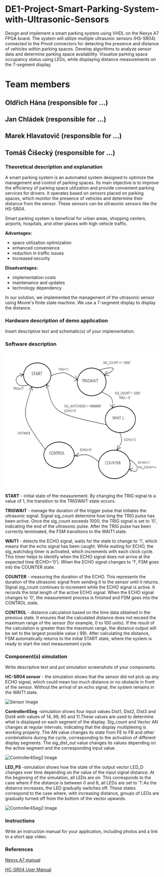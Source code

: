 # DE1-Project-Smart-Parking-System-with-Ultrasonic-Sensors
Design and implement a smart parking system using VHDL on the Nexys A7 FPGA board. The system will utilize multiple ultrasonic sensors (HS-SR04) connected to the Pmod connectors for detecting the presence and distance of vehicles within parking spaces. Develop algorithms to analyze sensor data and determine parking space availability. Visualize parking space occupancy status using LEDs, while displaying distance measurements on the 7-segment display.

# Team members
## Oldřich Hána (responsible for ...)
## Jan Chládek (responsible for ...)
## Marek Hlavatovič (responsible for ...)
## Tomáš Čišecký (responsible for ...)
### Theoretical description and explanation

A smart parking system is an automated system designed to optimize the management and control of parking spaces. Its main objective is to improve the efficiency of parking space utilization and provide convenient parking services for drivers. It operates based on sensors placed on parking spaces, which monitor the presence of vehicles and determine their distance from the sensor. These sensors can be ultrasonic sensors like the HS-SR04. 

Smart parking system is beneficial for urban areas, shopping centers, airports, hospitals, and other places with high vehicle traffic.

**Advantages:**
- space utilization optimization
- enhanced convenience
- reduction in traffic issues
- Increased security

**Disadvantages:**
- implementation costs
- maintenance and updates
- technology dependency

In our solution, we implemented the management of the ultrasonic sensor using Moore's finite state machine. We use a 7-segment display to display the distance.

### Hardware description of demo application
Insert descriptive text and schematic(s) of your implementation.

### Software description

![alt text](newfolder/FSM.png)

**START** - initial state of the measurement. By changing the TRIG signal to a value of 1, the transition to the TRIGWAIT state occurs.

**TRIGWAIT** - manage the duration of the trigger pulse that initiates the ultrasonic signal. Signal sig_count determine how long the TRIG pulse has been active. Once the sig_count exceeds 1000, the TRIG signal is set to '0', indicating the end of the ultrasonic pulse. After the TRIG pulse has been correctly terminated, the FSM transitions to the WAIT1 state.

**WAIT1** - detects the ECHO signal, waits for the state to change to '1', which means that the echo signal has been caught. While waiting for ECHO, the sig_watchdog timer is activated, which increments with each clock cycle. This timer helps to identify when the ECHO signal does not arrive at the expected time (ECHO='0'). When the ECHO signal changes to '1', FSM goes into the COUNTER state.

**COUNTER** - measuring the duration of the ECHO. This represents the duration of the ultrasonic signal from sending it to the sensor until it returns. Signal sig_count continues to increment while the ECHO signal is active. It records the total length of the active ECHO signal. When the ECHO signal changes to '0', the measurement process is finished and FSM goes into the CONTROL state.

**CONTROL** - distance calculation based on the time data obtained in the previous state. It ensures that the calculated distance does not exceed the maximum range of the sensor (for example, 0 to 100 units). If the result of the calculation is greater than the maximum range, the distance output will be set to the largest possible value ( 99). After calculating the distance, FSM automatically returns to the initial START state, where the system is ready to start the next measurement cycle.


### Component(s) simulation
Write descriptive text and put simulation screenshots of your components.

**HC-SR04 sensor** - the simulation shows that the sensor did not pick up any ECHO signal,  which could mean too much distance or no obstacle in front of the sensor. Without the arrival of an echo signal, the system remains in the WAIT1  state.

![Sensor Image](newfolder/tb_sensor.png)

**Controller4Seg** -simulation shows four input values Dist1, Dist2, Dist3 and Dist4 with values of 14, 99, 60 and 11.These values are used to determine what is displayed on each segment of the display.
Sig_count and Vector AN changes at regular intervals, indicating that the display multiplexing is working properly. The AN value changes its state from FE to FB and other combinations during the cycle, corresponding to the activation of different display segments. The sig_dist_out value changes its values depending on the active segment and the corresponding input value.

![Controller4Seg2 Image](/images/Tb_Controler4Seg2.png)


**LED_PS** -simulation shows how the state of the output vector LED_D changes over time depending on the value of the input signal distance. At the beginning of the simulation, all LEDs are on. This corresponds to the case where if the distance is between 0 and 8, all LEDs are set to '1'.As the distance increases, the LED gradually switches off. These states correspond to the case where, with increasing distance, groups of LEDs are gradually turned off from the bottom of the vector upwards.



![Controller4Seg2 Image]([images/FSM.png](https://github.com/HanaO10/DE1-Project-Smart-Parking-System-with-Ultrasonic-Sensors/images/Tb_Controler4Seg2.png?raw=true))








### Instructions
Write an instruction manual for your application, including photos and a link to a short app video.

### References
[Nexys A7 manual](https://digilent.com/reference/_media/reference/programmable-logic/nexys-a7/nexys-a7_rm.pdf)

[HC-SR04 User Manual](https://web.eece.maine.edu/~zhu/book/lab/HC-SR04%20User%20Manual.pdf)
